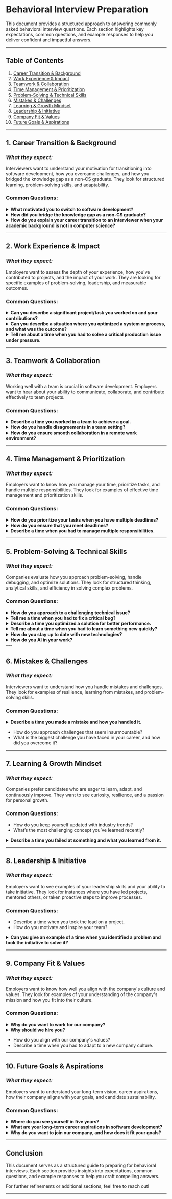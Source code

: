 # Behavioral Interview Preparation

This document provides a structured approach to answering commonly asked behavioral interview questions. Each section highlights key expectations, common questions, and example responses to help you deliver confident and impactful answers.

---

## **Table of Contents**

1. [Career Transition & Background](#1-career-transition--background)
2. [Work Experience & Impact](#2-work-experience--impact)
3. [Teamwork & Collaboration](#3-teamwork--collaboration)
4. [Time Management & Prioritization](#4-time-management--prioritization)
5. [Problem-Solving & Technical Skills](#5-problem-solving--technical-skills)
6. [Mistakes & Challenges](#6-mistakes--challenges)
7. [Learning & Growth Mindset](#7-learning--growth-mindset)
8. [Leadership & Initiative](#8-leadership--initiative)
9. [Company Fit & Values](#9-company-fit--values)
10. [Future Goals & Aspirations](#10-future-goals--aspirations)

---

## **1. Career Transition & Background**

### _What they expect:_

Interviewers want to understand your motivation for transitioning into software development, how you overcame challenges, and how you bridged the knowledge gap as a non-CS graduate. They look for structured learning, problem-solving skills, and adaptability.

### **Common Questions:**

<details>
  <summary><b>What motivated you to switch to software development?</b></summary>
  
During my college years, I had the opportunity to take a computer class where I was introduced to flow chart and basic programming concepts. I found it fascinating how a few lines of code could create logic and automate tasks. Around the same time, I noticed my friends exploring web development and building websites, which sparked my curiosity even further.

What truly motivated me to pursue software development was realizing how deeply integrated software is in our daily lives. From the moment we wake up to the time we go to bed, we interact with countless applications that enhance productivity, communication, and entertainment. The idea of building something impactful—something that could help millions, if not billions, of people—resonated with me. This drive pushed me to explore software industry more seriously.

However, the transition wasn’t easy. One of the biggest challenges I faced early on was debugging. Initially, error messages seemed cryptic, and I struggled to identify the root cause of issues. I often found myself stuck for hours on small mistakes. But over time, through rigorous practice, and learning effective debugging techniques, I improved significantly. I started leveraging systematic debugging strategies like stress debugging to overcome these hurdles. This experience not only made me a better problem solver but also strengthened my persistence and ability to learn independently.

</details>

<details>
  <summary><b>How did you bridge the knowledge gap as a non-CS graduate?</b></summary>

Coming from a non-CS background, I knew I had to put in extra effort to bridge the knowledge gap and compete with CS graduates. My journey began with a strong focus on building a solid foundation in programming and computer science fundamentals. I enrolled in rigorous bootcamps like Programming Hero and Phitron, where I mastered core concepts such as data structures, algorithms, object-oriented programming, and database management. These programs not only taught me the theory but also gave me hands-on experience through projects and coding challenges.

To further strengthen my skills, I immersed myself in competitive programming platforms like Codeforces and CodeChef. Solving over 1000 problems helped me develop a problem-solving mindset and improve my analytical thinking ability. I also made it a point to learn from open-source projects, online tutorials, and tech communities like Stack Overflow and GitHub. This allowed me to understand real-world applications of the concepts I was learning.

Additionally, I focused on building practical projects to apply my knowledge. For example, I developed full-stack applications like Jobster and an Employee Management System, which helped me understand system design, API integration, and database management. These projects not only filled the gaps in my knowledge but also gave me the confidence to work on complex systems.

Finally, I embraced a growth mindset. I knew that learning in tech is a continuous process, so I made it a habit to stay updated with industry trends and best practices. By combining structured learning, hands-on practice, and a relentless drive to improve, I was able to bridge the knowledge gap and compete effectively with CS graduates.

</details>

<details>
  <summary><b>How do you explain your career transition to an interviewer when your academic background is not in computer science?</b></summary>

While my academic background is not in computer science, my transition into software development has been driven by passion, dedication, and a structured learning approach. My interest in coding began in college, where I was introduced to programming. As I explored more, I became fascinated by the problem-solving aspect of software development and its real-world impact.

To bridge the gap, I enrolled in structured bootcamps like Programming Hero and Phitron, where I gained a strong foundation in programming, data structures, algorithms, and web development. These programs provided both theoretical knowledge and hands-on experience through projects and coding challenges.

I also supplemented my learning through self-study and competitive programming. By solving over 1000+ problems on platforms like Codeforces and CodeChef, I honed my algorithmic thinking and problem-solving skills. Additionally, I built projects such as **Jobster** (a job recruiting application) and an **Employee Management System**, which deepened my understanding of system design, API integration, and database management.

What differentiates me is my ability to learn quickly and adapt to new challenges. My non-CS background has given me a unique problem-solving perspective and strong self-discipline. My transition into software development reflects my commitment to continuous learning and growth, making me confident in my ability to contribute effectively as a software engineer.

</details>

---

## **2. Work Experience & Impact**

### _What they expect:_

Employers want to assess the depth of your experience, how you've contributed to projects, and the impact of your work. They are looking for specific examples of problem-solving, leadership, and measurable outcomes.

### **Common Questions:**

<details>
  <summary><b>Can you describe a significant project/task you worked on and your contributions?</b></summary>

### Story 1

#### Situation:

When I joined the company, the backend system had nearly 200 unresolved backlog issues, primarily in the Restaurant Module. Shortly after, a junior backend engineer resigned, leaving only me and a senior engineer to handle these issues. The module was unstable, and the company needed it to be production-ready as soon as possible.

#### Task:

My responsibility was to fix as many backend issues as possible and ensure the Restaurant Module was stable and ready for release.

#### Action:

To achieve this, I took a structured approach:

- Prioritized critical issues based on impact and urgency.
- Analyzed logs and debugging tools to efficiently identify root causes.
- Refactored inefficient code and optimized queries to enhance system performance.
- Collaborated with the senior engineer to ensure long-term maintainability.

#### Result:

Within 3 to 4 months, I successfully resolved over 100 critical issues, improving 30% system stability. As a result, the Restaurant Module became production-ready, allowing the company to move forward with its planned release.

### Story 2

#### Situation:

"In my previous role, I was tasked with improving the performance of dashboard APIs in the Shopout module. These APIs were not functioning properly due to complex data aggregation requirements, which were causing slow response times and inefficiencies."

#### Task:

"My responsibility was to optimize these APIs by streamlining the data aggregation process and ensuring they performed efficiently."

#### Action:

"To tackle this, I started by thoroughly reviewing MongoDB’s documentation to understand industry standards and best practices. I then analyzed the data flow to identify bottlenecks and visualize how the data was being processed. Based on this analysis, I rewrote the aggregation code syntax, ensuring it was both efficient and maintainable. To validate my work, I collaborated with senior developers and used tools like ChatGPT for code reviews and feedback."

#### Result:

"As a result of these optimizations, the dashboard APIs became significantly faster and more reliable. The response times improved by 30%, ensuring maintainability. This not only enhanced the user experience but also reduced the load on our backend systems, contributing to overall system stability."

</details>

<details>
  <summary><b>Can you describe a situation where you optimized a system or process, and what was the outcome?</b></summary>

#### Situation:

"The Restaurant API in our system was experiencing high latency due to inefficient query execution and unnecessary computations. This led to slow response times, affecting the user experience and overall system performance. Recognizing the impact, I proposed an API optimization initiative to the Product Manager to improve its efficiency."

#### Task:

"My primary objective was to reduce API latency significantly and ensure faster response times while maintaining data accuracy and system reliability."

#### Action:

"I took a structured approach to optimize the API:

- Conducted a thorough code review to identify performance bottlenecks.
- Removed unnecessary calculations and redundant processing to streamline execution.
- Optimized database queries by leveraging indexing and efficient query structures to reduce retrieval time.
- Tested performance improvements using real-world load scenarios to validate the changes."

#### Result:

"As a result, the API response time improved by nearly 50%, significantly enhancing system efficiency. This optimization not only improved user experience but also reduced server load, allowing the system to handle more requests seamlessly. The solution provided long-term scalability and maintainability, aligning with business goals."

</details>

<details>
  <summary><b>Tell me about a time when you had to solve a critical production issue under pressure.</b></summary>

Comming Soon...

</details>

---

## **3. Teamwork & Collaboration**

### _What they expect:_

Working well with a team is crucial in software development. Employers want to hear about your ability to communicate, collaborate, and contribute effectively to team projects.

### **Common Questions:**

<details>
  <summary>
    <b>Describe a time you worked in a team to achieve a goal.</b>
  </summary>

**Situation:**  
While working on restaurant module, I was responsible for developing the **waiter module** to ensure the project was completed on time.

**Task:**  
My main responsibility was to **design and develop the waiter-related APIs**, collaborating closely with the **Android developer**, who was responsible for the frontend.

**Action:**  
After thoroughly understanding the **waiter module** requirements, I analyzed and designed the necessary APIs that would support the required functionalities. I then discussed my approach with the senior backend engineer to get his feedback and **ensure alignment with existing system architecture**. Once finalized, I proceeded with the development, focusing on **low-latency responses** and a structured API pattern to maintain efficiency and scalability. Throughout the process, I collaborated with the Android developer to ensure API integration. Our dedication to delivering the system was so high that I still can remember we even worked beyond regular hours to refine the module and meet all business needs.

**Result:**  
By maintaining clear communication, thorough planning, and efficient execution, I successfully developed and integrated the **waiter module** on time. The final implementation was **highly reliable and performant**, ensuring smooth operations for the restaurant staff.

</details>

<details>
  <summary>
    <b>How do you handle disagreements in a team setting?</b>
  </summary>

#### Theoretical approach

I handle disagreements in a team setting by focusing on **constructive communication, collaboration, and problem-solving**:

1. **Active Listening & Understanding** – I start by listening carefully to all perspectives without bias to understand the root of the disagreement.
2. **Clarifying Objectives** – I ensure that everyone is aligned on the common goal and business requirements, which helps shift the focus from personal opinions to objective solutions.
3. **Encouraging Open Discussion** – I facilitate a respectful discussion where all team members can express their viewpoints and concerns while maintaining professionalism.
4. **Proposing & Evaluating Solutions** – I analyze different approaches, weighing their pros and cons based on feasibility, performance, and long-term impact.
5. **Seeking Feedback & Compromise** – If needed, I involve senior engineers or stakeholders for insights and work toward a **data-driven, practical compromise**.
6. **Focusing on Team Growth** – I ensure that, even after a disagreement, the team remains collaborative and motivated, treating it as a learning experience.

By following this approach, I maintain a positive team dynamic and ensure that disagreements lead to **better decisions and stronger teamwork** rather than conflict.

#### Story approach

**Situation:**
"During the development of the Waiter Module, the Android developer proposed adding a feature that was outside the project’s scope. While the feature was interesting, it wasn’t aligned with the current business requirements and would have delayed our timeline."

**Task:**
"My responsibility was to address this request while ensuring that my high-priority tasks, which were critical to the project’s success, were not compromised."

**Action:**
"I initiated a respectful and open conversation with the developer to understand their perspective. I explained the urgency of my current tasks and how adding the new feature could impact the project timeline. I made sure to acknowledge the value of their suggestion and documented it for future consideration. I also proposed revisiting the idea in the next sprint or after the current deliverables were completed."

**Result:**
"This approach not only maintained a positive working relationship but also ensured that we stayed on track to meet our deadlines. The developer appreciated the transparency, and we were able to focus on delivering the core functionalities without unnecessary delays."

</details>

<details>
  <summary>
    <b>How do you ensure smooth collaboration in a remote work environment?</b>
  </summary>

#### Theoretical Approach

I ensure smooth collaboration in a remote work environment by following a structured and transparent approach:

**Action:**

1. **Agile Sprint Planning & Task Tracking:**

   - Conducting a **1-2 week (or relavant timeline) sprint cycle**, selecting tasks from the backlog and setting clear targets for each sprint.
   - Use **Zira (Kanban board)** to track task progress, ensuring visibility and accountability.

2. **Daily Stand-ups & Dependency Management:**

   - Hold **daily stand-up meetings** to report progress, discuss blockers, and ensure alignment within the team.

3. **Effective Communication & Real-time Collaboration:**
   - Use **Slack for direct messaging** and quick issue resolution.
   - When more detailed discussions needed, leverage **Google Meet** for video calls and screen sharing to clarify technical details efficiently.

By implementing these strategies, I ensure efficient communication and well-connected team leading to optimized work environment with high productivity. 🚀

#### Story Approach

**Situation:** At **Immabeme Solution Ltd.,** our team worked in a remote setup, developing and maintaining a restaurant management system. Ensuring **efficient collaboration** was crucial to keep the development cycle smooth and productive.

**Action:**

1. **Agile Sprint Planning & Task Tracking:**

   - We followed a **1-2 week sprint cycle**, selecting tasks from the backlog and setting clear targets for each sprint.
   - Used **Zira (Kanban board)** to track task progress, ensuring visibility and accountability.

2. **Daily Stand-ups & Dependency Management:**

   - Held **daily stand-up meetings** to report progress, discuss blockers, and ensure alignment within the team.
   - Whenever we encountered **dependencies**, we proactively communicated through **Slack** to resolve them quickly.

3. **Effective Communication & Real-time Collaboration:**
   - Used **Slack for direct messaging** and quick issue resolution.
   - When more detailed discussions were needed, we leveraged **Google Meet** for video calls and screen sharing to clarify technical details efficiently.

**Result:**

- The structured **Kanban tracking ensured transparency**, reducing delays and improving task completion rates.
- **Daily stand-ups and instant communication** helped identify and resolve blockers faster.
- The combination of **Slack and Google Meet fostered strong collaboration**, leading to a **more productive and well-connected remote team**.

</details>

---

## **4. Time Management & Prioritization**

### _What they expect:_

Employers want to know how you manage your time, prioritize tasks, and handle multiple responsibilities. They look for examples of effective time management and prioritization skills.

### **Common Questions:**

<details>
  <summary>
    <b>How do you prioritize your tasks when you have multiple deadlines? </b>
  </summary>

When managing multiple deadlines, I prioritize tasks using a structured approach to ensure efficiency and timely completion. Here’s my typical process:

1. **Assess Deadlines and Urgency** – I list all tasks and categorize them based on their due dates and criticality. Urgent and high-impact tasks come first.

2. **Estimate Effort and Complexity** – I break down each task into smaller steps and estimate how much time and effort each will take.

3. **Use the Eisenhower Matrix** – I classify tasks as:

   - **Urgent & Important** → Do these immediately.
   - **Important but Not Urgent** → Schedule them strategically.
   - **Urgent but Not Important** → Delegate if possible.
   - **Neither Urgent nor Important** → Deprioritize or eliminate.

4. **Time Blocking & Scheduling** – I allocate dedicated time slots for each task using calendars or productivity tools, ensuring I balance workload effectively.

5. **Work on High-Impact Tasks First (MIT Approach)** – I tackle the most important and high-impact tasks during peak productivity hours.

6. **Avoid Multitasking** – I focus on completing one task at a time to maintain quality and efficiency.

7. **Regular Check-Ins & Adjustments** – I review progress daily, adjust priorities if needed, and ensure I’m on track with deadlines.

</details>

<details>
  <summary>
    <b>How do you ensure that you meet deadlines?</b>
  </summary>
  I ensure that I meet deadlines by following a structured approach:

- **Planning & Prioritization** – I start by listing down core tasks/projects, identifying their scope and complexity, later on, organize based on their priority.
- **Breaking Down Work** – I divide the tasks/projects into smaller, manageable subtasks with clear deliverables.
- **Setting Deadlines & Buffer Time** – Each subtask is assigned a deadline, ensuring there's backup time to handle unexpected delays.
- **Using Productivity Techniques** – I optimize my work environment for deep work and apply the Pomodoro technique to maintain focus and avoid burnout.
- **Tracking & Adjusting** – I maintain a to-do list and use a Kanban board to track progress, ensuring transparency and timely adjustments when needed.

This approach helps me stay organized, maintain efficiency, and consistently meet deadlines.

</details>

<details>
  <summary>
    <b>Describe a time when you had to manage multiple responsibilities.</b>
  </summary>

#### My Story:

**Situation:**
"During a sprint at **Immabeme Solution**, I was to handle multiple critical responsibilities simultaneously. These included completing high-priority tasks assigned by the business team, resolving dependencies for the Android developer, and providing technical assistance to the director."

**Task:**
"My goal was to effectively manage these responsibilities without compromising the quality of my work and to complete within deadline."

**Action:**
"To achieve this, I implemented the following strategies:

_Prioritization Using the Eisenhower Matrix:_
I categorized tasks based on urgency and importance:

- Urgent & Important: Business-critical tasks (handled first).
- Important but Not Urgent: Technical support for the director (scheduled later in the day).
- Urgent but Less Important: Android developer’s dependencies (optimized my time allocation).

_Efficient Task Scheduling:_

- I focused on high-impact tasks during my peak productivity hours in the morning.
- I used deep work sessions for critical business tasks before distractions set in.

_Productivity Techniques & Burnout Prevention:_

- I used the Pomodoro technique to stay focused and structured my environment for deep work.
- I took short breaks between tasks to maintain efficiency without burnout."

_Optimizing Dependency Resolution:_

- I instructed the Android developer to batch dependencies instead of frequently interrupting me. - This allowed me to allocate one dedicated time block to assist them efficiently.

_Managing Non-Urgent Technical Support:_
I discussed with the director and scheduled technical support for later in the day, as it was important but not time-sensitive.

**Result:**
"By implementing these strategies, I successfully completed all high-priority tasks within the sprint deadline. I effectively resolved the Android developer’s dependencies and provided technical assistance to the director without compromising my primary responsibilities. This approach not only helped me meet all deadlines but also improved my focus and work efficiency, time management and communication ability"

#### Ideal Response:

**Situation:**
"In my previous role, I was simultaneously responsible for leading the development of a new feature, maintaining an existing system, and supporting a junior developer who was new to the team. Each responsibility had its own set of deadlines and challenges, and it was crucial to manage my time effectively to ensure everything was completed on time."

**Task:**
"My goal was to balance these multiple responsibilities without compromising the quality of my work or missing any deadlines."

**Action:**
"To manage this, I implemented the following strategies:

_Prioritization:_ I used the Eisenhower Matrix to categorize tasks based on urgency and importance. This helped me focus on high-priority tasks that aligned with business requirements.

_Task Breakdown:_ I broke down each project into smaller, manageable subtasks and set mini-deadlines for each.

_Delegation:_ I delegated some of the maintenance tasks to the junior developer, providing clear instructions and regular check-ins to ensure they were on track.

_Time Management:_ I allocated specific time blocks for each responsibility, ensuring that I made consistent progress on all fronts without neglecting any.

_Communication:_ I regularly communicated with my manager and stakeholders, providing updates on my progress and managing expectations."

**Result:**
"By prioritizing effectively and managing my time well, I was able to deliver the new feature on time, maintain the stability of the existing system, and support the junior developer’s onboarding. This approach not only helped me meet my deadlines but also demonstrated my ability to handle multiple responsibilities simultaneously."

</details>

---

## **5. Problem-Solving & Technical Skills**

### _What they expect:_

Companies evaluate how you approach problem-solving, handle debugging, and optimize solutions. They look for structured thinking, analytical skills, and efficiency in solving complex problems.

### **Common Questions:**

<details>
  <summary>
    <b>How do you approach to a challenging technical issue?</b>
  </summary>


I approach a challenging technical issue with a structured and systematic process to quickly identify and resolve the root cause:

**1. Reproduce the Issue:**
I try to reproduce the issue in a controlled environment(eg: local, stagging) to confirm its existence and understand the conditions under which it occurs. This helps me isolate the problem and avoid wasting time on something irrelavant.

**2. Analyze Logs & Error Messages:**
I collect error related information by checking server logs, database queries, network requests so that I may analyze the issue further.

**3. Identify the Root Cause:**
After that, to identify the root cause, I analyze the system, code, or data flow by utilizing ChromeDev Tools or relevant tools.

**4. Develop a Solution:**
Once the root cause is identified, I brainstorm potential solutions and evaluate their feasibility, risks, and impact. I prioritize solutions that are quick to implement and have minimal side effects, especially if the issue is time-sensitive.

**5. Implement and Test the Fix:**
After implementing the solution, I thoroughly test it to ensure the issue is resolved and no new problems are introduced. Then send it to production.

**6. Document and Communicate:**
Then I document the issue, the steps taken to resolve it, and the final solution. This helps prevent similar issues in the future and provides a reference for the team.
I also communicate about the resolution to stakeholders, ensuring they are informed and confident that the issue has been addressed.

**7. Reflect and Improve:**
After domumenting the issue, I reflect on the process to identify any lessons learned. I consider whether there are ways to prevent similar issues in the future, such as improving error handling, adding monitoring, or updating documentation.

</details>

<details>
  <summary>
    <b>Tell me a time when you had to fix a critical bug?</b>
  </summary>

**Situation:**
"While working on the Restaurant Module, I encountered a bug where food item statuses weren’t updating after user actions. This issue was critical because it directly impacted the user experience and the functionality of the application."

**Task:**
"My responsibility was to identify the root cause of the bug and implement a fix as quickly as possible to minimize disruption."

**Action:**
"To debug the issue, I followed a systematic approach:

_Reproduce the Bug:_ I first reproduced the bug in a controlled environment to understand the exact conditions under which it occurred.
_Analyze the Code:_ I reviewed the relevant code sections and used console logs to trace the data flow and identify where the process was breaking down.
_Identify the Root Cause:_ I discovered that the MongoDB query responsible for updating the food item statuses wasn’t functioning correctly. Specifically, it wasn’t handling multiple data updates efficiently.
_Research and Optimize:_ I referred to the MongoDB documentation to understand best practices for updating multiple data entries and optimized the query accordingly.
_Test the Fix:_ After implementing the fix, I conducted thorough testing to ensure the issue was resolved and that no new issues were introduced."

**Result:**
"The bug was successfully resolved, and the API worked as expected. This not only improved the user experience but also enhanced the overall reliability of the system. The systematic approach I took ensured that the issue was fully understood and addressed, preventing similar problems in the future."

</details>

<details>
  <summary>
    <b>Describe a time you optimized a solution for better performance.</b>
  </summary>

**Situation:**
"In my previous role, the Restaurant API was experiencing high latency, with response times averaging over 2 seconds. This was negatively impacting the user experience and causing frustration among restaurant staff who relied on the system for daily operations."

**Task:**
"My responsibility was to optimize the API to reduce latency and improve overall performance without compromising functionality."

**Action:**
"To achieve this, I took the following steps:
_Identify and List Down:_ First, I identified and list down all the necessary APIs which are relavant to the senario.

_Analyze the Code:_ I reviewed the API code to identify bottlenecks and areas for improvement. I discovered that several unnecessary calculations were being performed during each request, which added significant overhead.

_Optimize Database Queries:_ I analyzed the database queries and found that some were not optimized for performance. I rewrote the queries to reduce complexity and improve efficiency, ensuring they leveraged indexes effectively.

_Implement Caching:_ I introduced caching for frequently accessed data, such as menu items and restaurant details, to reduce the number of database calls.

_Conduct Thorough Testing:_ After implementing the changes, I conducted extensive testing to ensure the API performed as expected and that no new issues were introduced. I also monitored the system post-deployment to confirm stability."

**Result:**
"These optimizations reduced the API response time by 50%, bringing it down to under 1 second. This significantly improved the user experience and system reliability. Additionally, the reduced load on the database improved overall system performance, leading to higher user satisfaction and fewer complaints from restaurant staff."

</details>

<details>
  <summary>
    <b>Tell me about a time when you had to learn something new quickly?</b>
  </summary>

**Situation:** While working on _Immabeme Solution_, there was an urgent need for an Angular developer to support a frontend dashboard project, and I had no prior experience in Angular.

**Task:** My goal was to quickly learn Angular and start contributing to the project.

**Action:** I started by reading the official documentation and understanding Angular’s core components. I watched tutorials on real-world implementations, set up a practice environment to apply what I was learning. Then I used AI tools like ChatGPT for quick doubts clarification. I also consulted with a senior Angular developer in our team for guidance and feedback.

**Result:** After two weeks learning, I was able to start contributing effectively to the project on simple bug fixing and UI correction, demonstrating my ability to quickly adapt to new technologies and deliver results under tight deadlines.

</details>

<details>
  <summary>
    <b>How do you stay up to date with new technologies?</b>
  </summary>

I stay up to date with new technologies by regularly reading tech blogs, following industry leaders on social media, and participating in online communities like Stack Overflow and GitHub. I also take online courses and attend webinars to deepen my knowledge in specific areas. Additionally, I experiment with new technologies by working on personal projects, which helps me gain hands-on experience.

</details>

<details>
  <summary>
    <b>How do you AI in your work?</b>
  </summary>

  I've integrated AI tools into my daily workflow to enhance productivity, problem-solving and ease my learning proccess. 
  
  - Specifically, I leverage GitHub Copilot to automate repetitive coding tasks and accelerate code generation, significantly boosting my development speed. 

  - When faced with complex bugs or challenging problem-solving scenarios, I turn to large language models like Gemini, ChatGPT, and DeepSeek to point out root cause with relevant code snippets and alternative approaches. 

  - Furthermore, I use these AI resources to streamline my learning process, allowing me to quickly access simplified explanations, relevant code examples, and different perspectives. 

  - For research and staying current with industry trends, AI has become an indispensable daily tool, allowing me to quickly filter and summirize vast amounts of information. Which ensure I stay up to date with industry trends and best practices.

  By integrating AI into my daily work, I enhance both my efficiency and technical growth, allowing me to deliver high-quality solutions faster and more effectively

  </details>
---

## **6. Mistakes & Challenges**

### _What they expect:_

Interviewers want to understand how you handle mistakes and challenges. They look for examples of resilience, learning from mistakes, and problem-solving skills.

### **Common Questions:**

<details>
  <summary>
    <b>Describe a time you made a mistake and how you handled it.</b>
  </summary>
 
**Situation:**
"While working on a critical bug fix for our web application, I made a mistake that accidentally caused issues in other parts of the system."

**Task:**
"My responsibility was to quickly identify the root cause of the issue, implement a fix, and ensure the system returned to a stable state without further disruptions."

**Action:**
"To address the issue, I took the following steps:

_Acknowledge the Mistake:_ I immediately informed my team and manager about the issue, taking full responsibility for the mistake.

_Investigate the Root Cause:_ I reviewed the recent changes I had made, reproduced the issue in a local environment, and analyzed the error logs to pinpoint the exact cause.

_Implement a Fix:_ I reverted the problematic changes and implemented a more robust solution that addressed the original bug without affecting other parts of the system.

_Test Thoroughly:_ I conducted extensive testing to ensure the fix worked as expected and no new issues were introduced.

_Communicate the Resolution:_ I updated the team and stakeholders on the resolution and provided a detailed post-mortem report to document the issue, the steps taken to resolve it, and the lessons learned."

**Result:**
"The issue was resolved within a few hours, and the system returned to a stable state. This experience taught me the importance of thorough testing and clear communication when addressing mistakes."

</details>

- How do you approach challenges that seem insurmountable?
- What is the biggest challenge you have faced in your career, and how did you overcome it?

---

## **7. Learning & Growth Mindset**

### _What they expect:_

Companies prefer candidates who are eager to learn, adapt, and continuously improve. They want to see curiosity, resilience, and a passion for personal growth.

### **Common Questions:**

- How do you keep yourself updated with industry trends?
- What’s the most challenging concept you’ve learned recently?

<details>
  <summary>
    <b>Describe a time you failed at something and what you learned from it.</b>
  </summary>

**Situation:**
"One of the most significant failures I’ve experienced in my career was during a project where I was responsible for implementing a new feature for our web application. The feature involved integrating a third-party API, and I underestimated the complexity of the integration. As a result, I missed the project deadline, and the feature had to be delayed by two weeks."

**Task:**
"My responsibility was to deliver the feature on time and ensure it met all requirements. However, due to my underestimation of the complexity, I failed to meet the deadline."

**Action:**
"To address the failure, I took the following steps:

_Acknowledge the Mistake:_ I immediately informed my manager and the team about the delay, taking full responsibility for the underestimation.

_Improve Planning:_ I implemented better planning practices, such as creating detailed task breakdowns and setting more realistic timelines for future projects.

_Reassess the Timeline:_ I worked with the team to reassess the timeline and break down the tasks into smaller, more manageable pieces.

_Seek Help:_ I reached out to a senior developer who had experience with similar integrations. Their guidance helped me overcome the technical challenges I was facing.

_Communicate Progress:_ I provided regular updates to stakeholders, keeping them informed of the progress and any potential risks."

**Result:**
"Although the feature was delayed, we were able to deliver it successfully after the revised timeline. This experience taught me the importance of thorough planning, seeking help when needed, and maintaining clear communication with stakeholders. It also reinforced the value of breaking down complex tasks into smaller, more manageable pieces to avoid underestimating the effort required."

</details>

---

## **8. Leadership & Initiative**

### _What they expect:_

Employers want to see examples of your leadership skills and your ability to take initiative. They look for instances where you have led projects, mentored others, or taken proactive steps to improve processes.

### **Common Questions:**

- Describe a time when you took the lead on a project.
- How do you motivate and inspire your team?

<details>
  <summary>
    <b>Can you give an example of a time when you identified a problem and took the initiative to solve it?</b>
  </summary>

**Situation:**
"While working on _Immabeme Solution_, I noticed that the Restaurant API was experiencing high latency, with response times averaging over 2 seconds. This was negatively impacting the user experience. Then I proposed the Product manager to allow me to work on the API optimization"

**Task:**
"After getting the approval, my responsibility was to identify the root cause of the latency issues and implement optimizations to reduce the API response time."

**Action:**
"To address this, I took the initiative to:

_Identify and Analyze relavent APIs:_ First I reviewed the API performance using Postman and listdown all the relavent APIs those are need to be work on. After that, I reviewed the APIs code and found that some APIs were containing unnecessary complex calculations and inefficient database queries.

_Optimize API:_ I rewrote the database queries and simplified unnecessarily complex calculations to reduce complexity and improve efficiency.

_Test Thoroughly:_ After implementing the changes, I conducted extensive performance testing to ensure the optimizations were effective and that no new issues were introduced."

**Result:**
"These optimizations reduced the API response time by over 50%, bringing it down to under 1 second. This significantly improved the user experience and system reliability. This initiative not only solved the immediate problem but also demonstrated my ability to proactively identify and address performance issues."

</details>

---

## **9. Company Fit & Values**

### _What they expect:_

Employers want to know how well you align with the company's culture and values. They look for examples of your understanding of the company's mission and how you fit into their culture.

### **Common Questions:**

<details>
  <summary>
    <b>Why do you want to work for our company?</b>
  </summary>

#### Key Elements of a Strong Answer:

**Company Research:**

- Show that you've thoroughly researched the company's mission, values, products/services, and recent achievements.
- Mention specific aspects that resonate with you.

**Alignment with Your Goals:**

- Connect your career goals and aspirations with the company's opportunities.
- Explain how your skills and experience can contribute to the company's success.

**Enthusiasm and Passion:**

- Express genuine enthusiasm for the company and the role.
- Show that you're excited about the prospect of joining the team.

**Culture and Values:**

- If possible show that you have taken time to understand the company culture. And that it is a culture that you would thrive in.

#### Ideal Response:

**Company Research**
I want to work for your company because I deeply admire your mission to [insert company mission or vision, e.g., "revolutionize the way people interact with technology"]. Your commitment to [specific value or initiative, e.g., "innovation, sustainability, or user-centric design"] resonates with my personal and professional values.

**Alignment with Your Goals:**
I’m particularly inspired by [specific project, product, or achievement of the company], which demonstrates your ability to [specific impact, e.g., "solve complex problems, create meaningful user experiences, or drive industry change"]. This aligns perfectly with my passion for [specific skill or interest, e.g., "building scalable systems, creating intuitive user interfaces, or solving real-world problems through technology"].

**Enthusiasm and Passion:**
Additionally, I’m excited about the opportunity to contribute my expertise in [specific skill or field, e.g., "backend development, data analysis, or product management"] to your team. I believe my experience in [specific area, e.g., "optimizing APIs, leading cross-functional teams, or designing user-friendly applications"] would allow me to make a meaningful impact on [specific company goal or project].

**Culture and Values:**
Finally, I’m drawn to your company’s culture of [specific cultural aspect, e.g., "collaboration, innovation, or continuous learning"]. I thrive in environments where I can collaborate with talented individuals, take on new challenges, and grow both personally and professionally. Working here would not only allow me to contribute to impactful projects but also help me grow as a [specific role, e.g., "software engineer, data scientist, or product manager"].

</details>

<details>
  <summary>
    <b>Why should we hire you?</b>
  </summary>

I believe my experience, skill set, and mindset make me a strong candidate for this role, and I am confident that my contributions will have a positive impact on your team.

**Strong Technical Expertise Across Full-Stack Development:**
- With more than a year of experience in the tech industry, I have gained hands-on expertise in both frontend and backend technologies.
- I worked in agile projects, collaborating with cross-functional teams to deliver scalable and efficient solutions.
- I have developed the ability to optimize existing systems, identify performance bottlenecks, and take initiative to improve them.

*Benefits:* These abilities will directly benefit your existing and upcoming projects, ensuring efficiency and scalability.

**Strong Problem-Solving & Critical Thinking Skills:**
- I have solved over 1000 problems while doing competitive programming. My CP journey actually helped me to grow critical thinking ability in pressurized situation and solving complex technical problem.

*Benefits:* This problem-solving mindset will be a valuable asset to your engineering team, helping tackle critical system issues and algorithmic challenges.

**Adaptability & Fast Learning Ability:**
- While working on Immabeme Solutions, I learned Angular within two weeks and started contributing effectively to a live project, proving my ability to quickly adapt to new technologies and contribute immediately.

*Benefits:* This adaptability will help me quickly learn and integrate new technologies as your products evolve.

**Growth Mindset & Staying Updated with Industry Trends:**
- I have a strong mindset to continuously learn and improve, keeping myself updated with emerging technologies through self-learning, personal projects, and industry research.

*Benefits* This ensures that I bring modern development practices and cutting-edge solutions to your team.

**Final Thought**
Considering my experience in full-stack development, problem-solving expertise, adaptability, and commitment to continuous learning, I believe I am a great fit for this position. I am excited about the opportunity to contribute, grow, and make an impact at [Company Name]. 🚀

</details>

- How do you align with our company's values?
- Describe a time when you had to adapt to a new company culture.

---

## **10. Future Goals & Aspirations**

### _What they expect:_

Employers want to understand your long-term vision, career aspirations, how their company aligns with your goals, and candidate sustainability.

### **Common Questions:**

<details>
  <summary>
    <b>Where do you see yourself in five years?</b>
  </summary>

  #### Junior Role(currently)
  Looking ahead five years, my goal is to become a Senior Software Engineer. I'm passionate about expanding my technical skills in [mention specific technologies or areas, eg. backend technologies], and 
  
  I want to leverage that expertise to tackle more coplex technical problems, making significant contribution to architechtural decision. I believe by that time I also will be able to take full ownership of ciritical system ensuring reliability, performance and scalability.
  
  I'm also keen to mentor junior developers, and become a reliable technical resource for the team. I want to become a key member of the engineering team.

</details>

<details>
  <summary>
    <b>What are your long-term career aspirations in software development?</b>
  </summary>


My long-term career aspirations in software development are centered around continuous growth and impactful contribution. In the immediate future, I'm focused on solidifying my foundational skills in backend development, particularly within [mention your specific technologies/domains, e.g., cloud-native architectures and distributed systems]. I aim to become a highly proficient mid-level engineer, capable of taking ownership of complex features and contributing to robust, scalable solutions.

Looking further ahead, I aspire to reach a senior engineer role where I can leverage my expertise to lead technical projects, mentor junior engineers, and play a pivotal role in architectural decisions. I'm particularly interested in specializing in [mention a specific area, e.g., system architect], and I envision myself becoming a recognized expert in that domain.

Ultimately, my goal is to transition into a technical leadership role, such as an architect or principal engineer. I want to contribute to the strategic direction of software development, design large-scale systems, and foster a culture of innovation within my team. I'm also passionate about sharing knowledge and contributing to the broader technical community, potentially through open-source contributions or speaking engagements.

Essentially, I see my career as a journey of continuous learning and growth, where I can progressively take on more challenging responsibilities and make a meaningful impact on the technology landscape. I want to be a part of building systems that are not only technically sound but also solve real-world problems.

</details>

<details>
  <summary>
    <b>Why do you want to join our company, and how does it fit your goals?</b>
  </summary>


#### Junior Role(currently)
I want to join [Company Name] because it provides the right environment for me to grow into a Senior Software Engineer, where I can tackle complex technical challenges, contribute to architectural decisions, and take full ownership of critical systems.

From what I’ve researched, your company focuses on scalable architectures, high-performance systems, and reliability(having the potential to build a product that will be highly adaptable, efficient, and capable of handling rapid growth while maintaining robustness and user trust), which aligns perfectly with my long-term aspirations. I want to work on high-impact projects, optimize backend performance, and contribute to designing robust, scalable system — all of which are crucial for my career growth.

Additionally, I believe [Company Name] fosters an engineering culture that encourages ownership, innovation, and continuous learning. This is the kind of environment where I can refine my expertise, collaborate with top engineers, and progressively take on larger architectural responsibilities.

Ultimately, I see this role as an opportunity to develop deep technical expertise, gain hands-on experience with large-scale systems. I'm excited about the prospect of contributing meaningfully while growing within a team that values technical excellence.

#### AI Generated
I want to join [Company Name] because of its strong emphasis on scalable system design, innovation, and engineering excellence, which align perfectly with my long-term goal of becoming a Tech Lead specializing in Software Architecture.

From my research, I see that your company tackles complex backend challenges, high-traffic applications, and distributed systems, which are areas I’m deeply passionate about. I’m particularly excited about how your team approaches performance optimization, cloud infrastructure, and microservices, as these are critical skills I want to refine in the next phase of my career.

Additionally, I appreciate [specific company initiatives, such as mentorship programs, open-source contributions, or cutting-edge tech stacks] because they provide the ideal environment for growth. I want to collaborate with talented engineers, take ownership of impactful projects, and contribute to designing scalable and efficient solutions that align with your company’s vision.

In the long run, I see this role as an opportunity to grow into a Senior Engineer and eventually a Tech Lead, driving innovation and best practices within the team. I believe [Company Name] is the right place for me to make meaningful contributions while growing as a software engineer.
</details>

---

## **Conclusion**

This document serves as a structured guide to preparing for behavioral interviews. Each section provides insights into expectations, common questions, and example responses to help you craft compelling answers.

For further refinements or additional sections, feel free to reach out!

---

<!-- template -->

<!-- <details>
  <summary>
    <b></b>
  </summary>

</details>
 -->